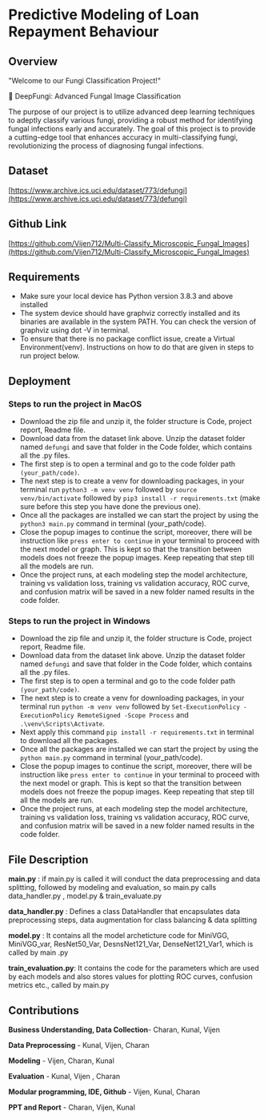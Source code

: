 # Predictive Modeling of Loan Repayment Behaviour

## Overview

"Welcome to our Fungi Classification Project!"

🍄 DeepFungi: Advanced Fungal Image Classification

The purpose of our project is to utilize advanced deep learning techniques to adeptly classify various fungi, providing a robust method for identifying fungal infections early and accurately. The goal of this project is to provide a cutting-edge tool that enhances accuracy in multi-classifying fungi, revolutionizing the process of diagnosing fungal infections.

## Dataset

[https://www.archive.ics.uci.edu/dataset/773/defungi](https://www.archive.ics.uci.edu/dataset/773/defungi)

## Github Link

[https://github.com/Vijen712/Multi-Classify_Microscopic_Fungal_Images](https://github.com/Vijen712/Multi-Classify_Microscopic_Fungal_Images)

## Requirements

* Make sure your local device has Python version 3.8.3 and above installed
* The system device should have graphviz correctly installed and its binaries are available in the system PATH. You can check the version of graphviz using dot -V in terminal.
* To ensure that there is no package conflict issue, create a Virtual Environment(venv). Instructions on how to do that are given in steps to run project below.

## Deployment

### Steps to run the project in MacOS

* Download the zip file and unzip it, the folder structure is Code, project report, Readme file.
* Download data from the dataset link above. Unzip the dataset folder named `defungi` and save that folder in the Code folder, which contains all the .py files.
* The first step is to open a terminal and go to the code folder path `(your_path/code)`.
* The next step is to create a venv for downloading packages, in your terminal run `python3 -m venv venv` followed by `source venv/bin/activate` followed by `pip3 install -r requirements.txt` (make sure before this step you have done the previous one).
* Once all the packages are installed we can start the project by using the `python3 main.py` command in terminal (your_path/code).
* Close the popup images to continue the script, moreover, there will be instruction like `press enter to continue` in your terminal to proceed with the next model or graph. This is kept so that the transition between models does not freeze the popup images. Keep repeating that step till all the models are run.
* Once the project runs, at each modeling step the model architecture, training vs validation loss, training vs validation accuracy, ROC curve, and confusion matrix will be saved in a new folder named results in the code folder.

### Steps to run the project in Windows

* Download the zip file and unzip it, the folder structure is Code, project report, Readme file.
* Download data from the dataset link above. Unzip the dataset folder named `defungi` and save that folder in the Code folder, which contains all the .py files.
* The first step is to open a terminal and go to the code folder path `(your_path/code)`.
* The next step is to create a venv for downloading packages, in your terminal run `python -m venv venv` followed by `Set-ExecutionPolicy -ExecutionPolicy RemoteSigned -Scope Process` and `.\venv\Scripts\Activate`.
* Next apply this command `pip install -r requirements.txt` in terminal to download all the packages.
* Once all the packages are installed we can start the project by using the `python main.py` command in terminal (your_path/code).
* Close the popup images to continue the script, moreover, there will be instruction like `press enter to continue` in your terminal to proceed with the next model or graph. This is kept so that the transition between models does not freeze the popup images. Keep repeating that step till all the models are run.
* Once the project runs, at each modeling step the model architecture, training vs validation loss, training vs validation accuracy, ROC curve, and confusion matrix will be saved in a new folder named results in the code folder.

## File Description

**main.py** : if main.py is called it will conduct the data preprocessing and data splitting, followed by modeling and evaluation, so main.py calls data_handler.py , model.py & train_evaluate.py

**data_handler.py** : Defines a class DataHandler that encapsulates data preprocessing steps, data augmentation for class balancing & data splitting

**model.py** : It contains all the model archeticture code for MiniVGG, MiniVGG_var, ResNet50_Var, DesnsNet121_Var, DenseNet121_Var1, which is called by main .py

**train_evaluation.py**: It contains the code for the parameters which are used by each models and also stores values for plotting ROC curves, confusion metrics etc., called by main.py

## Contributions

**Business Understanding, Data Collection**- Charan, Kunal, Vijen

**Data Preprocessing** - Kunal, Vijen, Charan

**Modeling** - Vijen, Charan, Kunal

**Evaluation** - Kunal, Vijen , Charan

**Modular programming, IDE, Github** - Vijen, Kunal, Charan

**PPT and Report** - Charan, Vijen, Kunal
